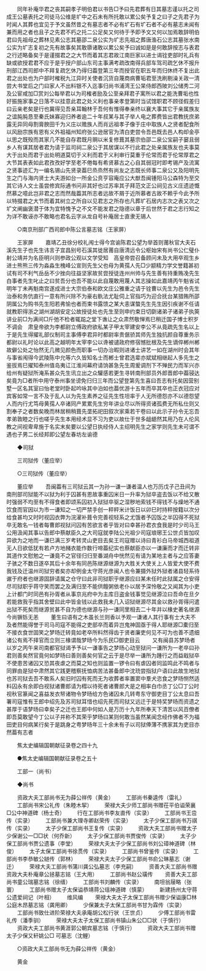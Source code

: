 <!-- { "loadSidebar": true } -->
　　同年补庵华君之丧其嗣孝子明伯君以书告□予曰先君葬有日其墓志谨以托之司成王公墓表托之司徒马公维是圹中之石未有所托敢以累公矣予复之曰子之先君子为时闻人其葬也宜见于予文虽然昔之有墓志者不必有圹石有圹石者不必有墓志未闻有兼而用之者也且子之先君不朽之托二公足矣又何待于予即予文又何以加焉敢辞明伯君曰先祖母之葬林见素公志其墓邵二泉公实为圹志先祖之葬唐渔石公志其墓张水南公实为圹志复初之先有故事矣其敢隳诸敢以累公矣予曰诚如是是何敢辞按志与表君之行述略备矣于是谨掇君之之大节而着其志君故江南巨家以进士谒铨吏部时礼兵有缺或欲授君君不应于是乎授户部山东司主事满考疏改南得兵部车驾司疏乞休不报升刑部江西司郎中不拜复疏乞休乃得归葢登第三年而授官在职五年而归休终不复出此君之出处也为户部时榷税九江异时关使者沉货自蔑商病曹垢君至洗刷剔澡关政一清尝大书堂后之门曰家人不出料银不入迄事归尚书浦湾王公杲侍郎西陂刘公储秀二河及公宦咸加□赏刘公每举君以为司榷者励及公至亲拜君子寓所以君之能洗曹垢也性好振施家事之日落不以挂意此君之处义利也事亲孝登第时当试馆职君不顾径假差归曰云亲老矣是行也冀得见吾亲耳翰林于吾何有惟得奉亲终以襄大事其它于亲属族友之谊肫肫恳至秦氏妹寡迎归养者逾二十年叔某与其子举人电之葬费皆出君教抚庶弟露无异同母割膏腴田千为义庄以赡族人而肖远祖孝子像于庄中取族人之贤者配食所以风励宗族有恩有义外祖福州知府张公逊居官为清白吏尝令吾邑既去邑人构却金亭以思之既殁而其家几不能自存君既月赒以米复修葺其墓宗伯邵二泉公宝嗣子窭且弱乡人有谋其居者君为请于监司祠二泉公于其居谋以不行此君之处亲属族友也夫事莫大于出处而君于出处明道莫切于义利而君于义利审行莫重于伦常而君于伦常厚君之大节其表表如此君孜孜好学至老不倦每有希贤慕古之心自其弱冠时即考锡产及流寓之贤事迹汇为一编名锡山先贤录葢巳烝烝然有尚友之志既长师事二泉公又及阳明先生之门与海内贤士大夫游如台一所金公贲亨容庵应公大猷吾闽锺阳马公森特为至交其它诗人文士虽尝修宾际通书问非其好也过苏率其子拜范文正公祠见古义庄遗迹慨然慕之噫此岂非君之志而然哉葢其所志者远故不屑于近所慕者古故不赖乎今此予所以特掇君之大节而着其树立之所自以见君志之所存也凡葬圹石居内志次之表又次之圹文阐幽褒潜于体为宜特愧予之不文不能发君之隐德以章于后世然于君之志行知之为详不敢诬亦不敢略也君名云字从龙自号补庵居士直隶无锡人 

　　○南京刑部广西司郎中陈公言墓志铭（王家屏） 

　　王家屏 
　　嘉靖乙丑徐分校礼闱士得今宫谕陈君公望为举首则莆秋官大夫石溪先生子也先生讳言子宜昌别号石溪其徙居莆自唐清远令公枢始宋有尚书公仁璧仆射公靖并为名臣明兴则参政公观以文学受知　高皇帝尝召备顾问未及大用卒观生乡进士熊熊三传为淼淼生槐峰公宣则先生父也母为黄孺人先□少颛精力学文誉籍甚初试有司不利气岳岳不少挫向往益坚家故贫尝授徒连州州帅与先生善有持重贿凂先生白事者先生叱止之曰贫吾分也吾不能以此自蔑敢用蔑人其志操如此嘉靖丙午魁省试明年丁未再魁南宫遂成进士大宗伯泰和欧文庄公雅重之请于铨曹以先生为邑令先生治泰和务伉直行一意有所兴除不为豪右骫法尤耻伺上官指巧为迎合抚台某猎贿所邵阴属公为购书先生阳若弗愉也者而束书露馈之某大恚谋螫先生先生因引疾谢不任请就教职得浙之湖州湖胡安定公故授徒处也先生至则申约束日切劘诸弟子诸弟子执筴讲业前□为满间□斤弛不检者辄跽之堂下谯让之众肃然敬惮焉巳稍迁国子博士积岁不调会　肃皇帝欲为李都尉立傅政府欲私某子甲太宰建安李公不从竟疏先生名以上于是先生得擢礼部仪制司主事傅李君异时都尉率贵倨骄其师先生独抗颜自尊重务示都尉以礼时论以此高之越明年太宰李公以谗被谴政府修宿憾批根及先生谪倅郴州郴故僻公处之怡然无几微见颜色而职事一切办治暇则进诸士讲艺一如在湖州时会其年与事省闱得今武陵陈中允等六久皆知名士而郴士曾君选辈亦斌斌相继起人多先生之鉴拔焉巳擢知泰州值岛夷讧江淮间幕府请饷甚急先生周爰调剂下不殚民力而军兴亦给州有疑狱所淹系甚众先生讯立出之众驩感若更生寻转南刑部员外郎晋郎中葢骎达矣竟为□者所中用守泰州事坐谤免归归三年而公望登第先生喜曰吾志有托矣因营别墅一区名其室曰怡老堂时卧起吟咏其中泊如也葢优游十五年而卒其卒也正衣冠应对宾客如常一言不及于乱人以为先生素养之征先生性坦率于人无所德怨亦不以德怨望人而内行尤笃母黄孺人卒诸同产累累先生穷年讲业尽以所得资诸孤费无所私仕则又割奉子之者数矣晚而林居稍稍葺先垄拓祀田叙次家乘若干卷曰以此示子孙令无忘吾孝弟敦睦之行也嗟乎先生本用经术显不习为吏以故仕于世多龃龉然其用乃在人伦风教之间视卑卑施于名实末矣要以公望日执经侍人主绍明先生之家学则先生未可谓不遇也子男二长经邦即公望左春坊左谕德 

　　◆司狱 

　　三司狱传（董应举） 

　　○三司狱传（董应举） 

　　董应举 
　　吾闽葢有三司狱云其一为孙一谦一谦者温人也万历戊子己丑间为南刑部司狱能不以狱为利于囚甚有恩故事重囚米日一升率为狱卒盗去饭以不给又散时强弱不均至有不得食者即颂系囚初入狱狱卒驱之湿秽地索钱不得钱不与燥地不通饮食而官因以为市一谦知之一切严禁手创一秤秤米计饭日以卯巳时持秤按籍以次分给食甚均又时时视囚衣弊为浣濯补葺令完善视轻系之尤饿者予囚饭之半囚得不死狱卒无敢名一钱者每曹郎视狱问囚有苦欲言者乎皆对曰幸甚孙君衣食我是时少司马王公用汲闻其事以告郎中蔡献臣久之大司寇就李陆公光祖少司寇琅琊王公世贞皆加叹异欲为之地而一谦巳满三岁考转灵山吏目去矣王司寇赠以诗曰青衫白马帝城西祖道无人日欲低犹有若卢方地赭衣能作数行啼葢纪实也蔡献臣亦以一谦廉而才而迁转非其道作文慰勉之一谦竟不之官径归归至番湖舟中恍然见有请为某地主者与之应答妻子骇之不数日遂卒其后十余年有同邑陈继源继源为大胜关大使关上人皆爱大使不费我钱及迁温州司狱穷者矣亦却例金太守蒋光彦闽人也令兼摄外狱外狱者诸县轻系待谳于府者也继源固辞请属之仓守曰此非司狱职乎继源应曰某未任时此狱属之仓安得尽司狱职乎蒋守笑而罢之及满归至不能供饘粥依老仆以居予深怜敬之又闻其为小吏上计都门时同邑有孙胥者从事京兆府中为主库日盗金钱事觉见继源泣曰吾命在旦夕若能救我乎指其舍壁曰此中皆金钱以此救我未几入诏狱继源尽其金以救孙胥得问遣出狱不死矣而继源贫甚不自为德也继源与孙一谦同里相去二十年并以椽史著名继源今尚镢铄无恙 
　　董生曰语有之木虽长兰则香以予观一谦诸人其行事有士大夫不及者然能得誉于司马司寇不能得之吏部卒而着异岂鬼神固亟于得人耶继源□橐归至不接衣食世固笑之梦旸迁转竟如老卒所料然得齿于贤者廉吏何见不可为也善不遗细诸公有焉不择官而立则三椽谓哉梦旸今为乐民□御吏目云 
　　又有闽县苏梦旸者以岁之丙午来司南都官狱谒予予以一谦事告之梦旸心动至狱问一谦所为一老卒曰孙君则善矣然官竟何如梦旸曰善则善矣何官之云于是尽举一谦所为踵行之而益戢狱卒不使患苦诸囚又恐其夜虐之而莫之知也则监置一锣令曰有虐囚者同监鸣此不鸣者与同罪由是狱中肃然其它践更稽察抚恤病苦法甚备郎中沈珫尝指狱户语曰此故生地狱也苏司狱去吾不敢系人矣旧时囚有死而无为收葬者率置窦中羣犬恣食之梦旸恻然适料囚永有余即白视狱诸曹郎请为槥以待死者诸曹郎大是之相率白巾丞丁公□丁公时视秋官篆闻之喜益发衣帑诸物令梦旸给方色诸囚未几转粤东守御吏目丁公太息曰吾署司寇惟有王郎中绍先及苏司狱耳惜也绍先死而司狱又远迁于是特奖梦旸而资遗之甚厚于语梦旸曰幸矣子之迁也王郎中何如人是万历十九年所奉天下清苦以风百僚者即吾莫敢望今丁公以子并称不其荣乎梦旸曰某则何敢当虽然某闻念经作佛者不为福田吏目何病某行矣于是跳身之粤梦旸年三十余未有子以司狱俸薄不携家其为吏目亦然葢有志者 

　　焦太史编辑国朝献征录卷之四十九 

　　●焦太史编辑国朝献征录卷之五十 

　　工部一（尚书） 

　　◆尚书 

　　资政大夫工部尚书无为薛公祥传（黄金） 
　　工部尚书秦逵传（雷礼） 
　　工部尚书宋公礼传（朱睦木挈） 
　　荣禄大夫少师工部尚书赠茌平伯谥荣襄□公中神道碑（杨士奇） 
　　行在工部尚书李友直传（实录） 
　　工部尚书王卺传（实录） 
　　工部尚书兼大理寺卿赵荣传（实录） 
　　太子少保工部尚书万祺传（实录） 
　　太子少保工部尚书王复传（实录） 
　　资政大夫工部尚书赠太子少保谢公一□□状（何乔新） 
　　太子少保工部尚书贾俊传（实录） 
　　太子少保工部尚书贾公遗事（李堂） 
　　荣禄大夫太子少保工部尚书刘公璋神道碑（林俊） 
　　太子太保工部尚书徐贯传（实录） 
　　工部尚书曾鉴传（实录） 
　　工部尚书李恭敏公鐩传（郭林） 
　　荣禄大夫太子少保工部尚书俞公琳墓志（谢迁） 
　　荣禄大夫工部尚书蒲川龚公弘墓志（李充嗣） 
　　资善大夫工部尚书赠资政大夫朴庵章公拯墓志铭（王大用） 
　　工部尚书赵公璜传 
　　资善大夫工部尚书童公瑞墓志铭（徐缙） 
　　工部尚书刘麟传（实录） 
　　南坦翁屦略（张寰） 
　　工部尚书赠太子太保谥恭靖蒋公瑶神道碑（慎蒙） 
　　新建扬州太守蒋公遗爱祠记（叶相） 
　　维风编 
　　荣禄大夫太子太保工部尚书赠少保谥康□林公庭木昂墓志铭（龚用卿） 
　　少保兼太子太保工部尚书甘为霖传（实录） 
　　工部尚书致仕进阶荣禄大夫承庵胡公松行状（王世贞） 
　　少傅工部尚书雷礼传（潘季驯） 
　　荣禄大夫太子太保工部尚书镇山朱公□□状（于慎行） 
　　资政大夫工部尚书黄涯郭公朝宾墓志铭（于慎行） 
　　资政大夫工部尚书赠太子少保又轩姚公□ 可墓志（沈鲤） 

　　○资政大夫工部尚书无为薛公祥传（黄金） 

　　黄金 
